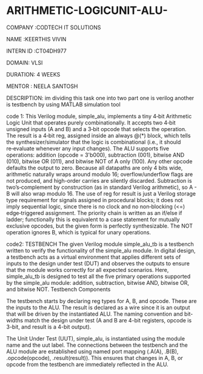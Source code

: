 # ARITHMETIC-LOGICUNIT-ALU-
COMPANY :CODTECH IT SOLUTIONS

NAME :KEERTHIS VIVIN

INTERN ID :CT04DH977

DOMAIN: VLSI

DURATION: 4 WEEKS

MENTOR : NEELA SANTOSH


DESCRIPTION:
im dividing this task one into two part one is verilog another is testbench by using MATLAB simulation tool

code 1:
This Verilog module, simple_alu, implements a tiny 4‑bit Arithmetic Logic Unit that operates purely combinationally. It accepts two 4‑bit unsigned inputs (A and B) and a 3‑bit opcode that selects the operation. The result is a 4‑bit reg, assigned inside an always @(*) block, which tells the synthesizer/simulator that the logic is combinational (i.e., it should re‑evaluate whenever any input changes). The ALU supports five operations: addition (opcode = 3'b000), subtraction (001), bitwise AND (010), bitwise OR (011), and bitwise NOT of A only (100). Any other opcode defaults the output to zero. Because all datapaths are only 4 bits wide, arithmetic naturally wraps around modulo 16; overflow/underflow flags are not produced, and high-order carries are silently discarded. Subtraction is two’s‑complement by construction (as in standard Verilog arithmetic), so A - B will also wrap modulo 16. The use of reg for result is just a Verilog storage type requirement for signals assigned in procedural blocks; it does not imply sequential logic, since there is no clock and no non‑blocking (<=) edge‑triggered assignment. The priority chain is written as an if/else if ladder; functionally this is equivalent to a case statement for mutually exclusive opcodes, but the given form is perfectly synthesizable. The NOT operation ignores B, which is typical for unary operations. 

code2:
TESTBENCH
The given Verilog module simple_alu_tb is a testbench written to verify the functionality of the simple_alu module. In digital design, a testbench acts as a virtual environment that applies different sets of inputs to the design under test (DUT) and observes the outputs to ensure that the module works correctly for all expected scenarios. Here, simple_alu_tb is designed to test all the five primary operations supported by the simple_alu module: addition, subtraction, bitwise AND, bitwise OR, and bitwise NOT.
Testbench Components

The testbench starts by declaring reg types for A, B, and opcode. These are the inputs to the ALU. The result is declared as a wire since it is an output that will be driven by the instantiated ALU. The naming convention and bit-widths match the design under test (A and B are 4-bit registers, opcode is 3-bit, and result is a 4-bit output).

The Unit Under Test (UUT), simple_alu, is instantiated using the module name and the uut label. The connections between the testbench and the ALU module are established using named port mapping (.A(A), .B(B), .opcode(opcode), .result(result)). This ensures that changes in A, B, or opcode from the testbench are immediately reflected in the ALU.



